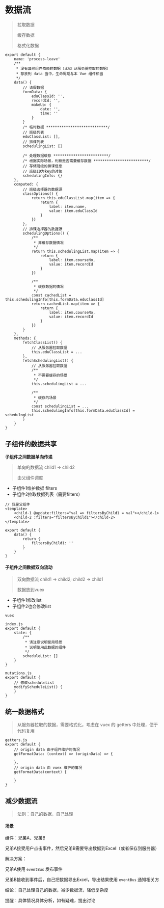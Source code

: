 # 数据流

> 拉取数据
>
> 缓存数据
>
> 格式化数据

```text
export default {
    name: 'process-leave'
    /**
     * 没有其他组件依赖的数据（比如 从服务器拉取的数据）
     * 存放到 data 当中，生命周期与本 Vue 组件相当
     */
    data() {
        // 请假数据
        formData: {
            eduClassId: '',
            recordId: '',
            makeUp: {
                date: '',
                time: ''
            }
        }
        /* 临时数据 ****************************/
        // 班级列表
        eduClassList: [],
        // 排课列表
        schedulingList: []

        /* 处理数据缓存 *************************/
        /* 根据实际场景，判断是否需要缓存数据 *************************/
        // 存储班级的排课信息
        // 班级ID为key的对象
        schedulingInfo: {}
    },
    computed: {
        // 班级选择器的数据源
        classOptions() {
            return this.eduClassList.map(item => {
                return {
                    label: item.name,
                    value: item.eduClassId
                }
            })
        },
        // 排课选择器的数据源
        schedulingOptions() {
            /**
             * 非缓存数据情况
             */
            return this.schedulingList.map(item => {
                return {
                    label: item.courseNo,
                    value: item.recordId
                }
            })

            /**
             * 缓存数据的情况
             */
            const cachedList = this.schedulingInfo[this.formData.eduClassId]
            return cachedList.map(item => {
                return {
                    label: item.courseNo,
                    value: item.recordId
                }
            })
        }
    },
    methods: {
        fetchClassList() {
            // 从服务器拉取数据
            this.eduClassList = ...
        },
        fetchSchedulingList() {
            // 从服务器拉取数据
            /**
             * 不需要缓存的场景
             */
            this.schedulingList = ...

            /**
             * 缓存的场景
             */
            const schedulingList = ...
            this.schedulingInfo[this.formData.eduClassId] = schedulngList
        }
    }
}
```

#### 

## 子组件的数据共享 <a id="&#x5B50;&#x7EC4;&#x4EF6;&#x7684;&#x6570;&#x636E;&#x5171;&#x4EAB;"></a>

**子组件之间数据单向传递**

> 单向的数据流 child1 -&gt; child2
>
> 由父组件调度

* 子组件1维护数据 filters
* 子组件2拉取数据列表（需要filters）

```text
// 我是父组件
<template>
    <child-1 @update:filters="val => filtersByChild1 = val"></child-1>
    <child-2 :filters="filtersByChild1"></child-2>
</template>

export default {
    data() {
        return {
            filtersByChild1: ''
        }
    }
}
```

#### 子组件之间数据双向流动 <a id="&#x5B50;&#x7EC4;&#x4EF6;&#x4E4B;&#x95F4;&#x6570;&#x636E;&#x53CC;&#x5411;&#x6D41;&#x52A8;"></a>

> 双向数据流 child1 -&gt; child2; child2 -&gt; child1
>
> 数据放到vuex

* 子组件1修改list
* 子组件2也会修改list

```text
vuex

index.js
export default {
    state: {
        /**
         * 请注意说明使用场景
         * 说明使用此数据的组件
         */
        scheduleList: []
    }
}

mutations.js
export default {
    // 修改scheduleList
    modifyScheduleList() {
    }
}
```

## 统一数据格式 <a id="&#x7EDF;&#x4E00;&#x6570;&#x636E;&#x683C;&#x5F0F;"></a>

> 从服务器拉取的数据，需要格式化，考虑在 vuex 的 getters 中处理，便于代码复用

```text
getters.js
export default {
    // origin data 由子组件维护的情况
    getFormatData: (context) => (originData) => {

    },
    // origin data 由 vuex 维护的情况
    getFormatData(context) {

    }
}
```

## 减少数据流 <a id="&#x51CF;&#x5C11;&#x6570;&#x636E;&#x6D41;"></a>

> 法则：自己的数据，自己处理

#### 场景 <a id="&#x573A;&#x666F;"></a>

组件：兄弟A、兄弟B

兄弟A接受用户点击事件，然后兄弟B需要导出数据到Excel（或者保存到服务器）

解决方案：

兄弟A使用 `eventBus` 发布事件

兄弟B接收到事件后，自己把数据导出Excel，导出结果使用 `eventBus` 通知相关方

结论：自己处理自己的数据，减少数据流，降低复杂度

提醒：具体情况具体分析，如有疑难，提出讨论



